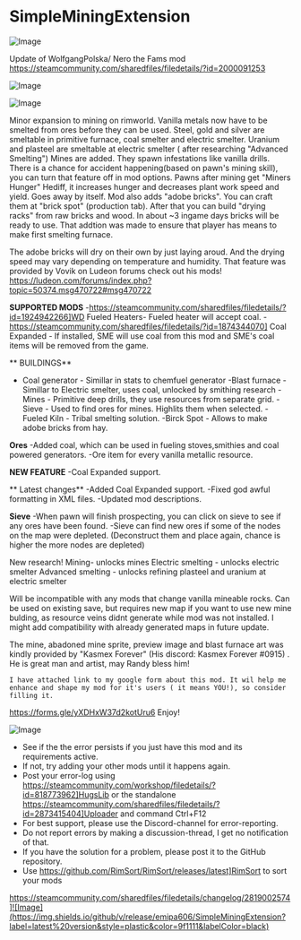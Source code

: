 # SimpleMiningExtension

![Image](https://i.imgur.com/buuPQel.png)

Update of WolfgangPolska/ Nero the Fams mod
https://steamcommunity.com/sharedfiles/filedetails/?id=2000091253

![Image](https://i.imgur.com/pufA0kM.png)

	
![Image](https://i.imgur.com/Z4GOv8H.png)

Minor expansion to mining on rimworld.	Vanilla metals now have to be smelted from ores before they can be used.
Steel, gold and silver are smeltable in primitive furnace, coal smelter and electric smelter. Uranium and plasteel are smeltable at electric smelter ( after researching "Advanced Smelting")
	Mines are added. They spawn infestations like vanilla drills. There is a chance for accident happening(based on pawn's mining skill), you can turn that feature off in mod options. Pawns after mining get "Miners Hunger" Hediff, it increases  hunger and decreases plant work speed and yield. Goes away by itself.
	Mod also adds "adobe bricks". You can craft them at "brick spot" (production tab). After that you can build "drying racks" from raw bricks and wood. In about ~3 ingame days bricks will be ready to use. That addtion was made to ensure that player has means to make first smelting furnace.

The adobe bricks will dry on their own by just laying aroud. And the drying speed may vary depending on temperature and humidity. That feature was provided by Vovik on Ludeon forums check out his mods!
https://ludeon.com/forums/index.php?topic=50374.msg470722#msg470722

**SUPPORTED MODS**
-https://steamcommunity.com/sharedfiles/filedetails/?id=1924942266]WD Fueled Heaters- Fueled heater will accept coal.
-https://steamcommunity.com/sharedfiles/filedetails/?id=1874344070] Coal Expanded - If installed, SME will use coal from this mod and SME's coal items will be removed from the game.

** BUILDINGS**
- Coal generator - Simillar in stats to chemfuel generator
-Blast furnace - Simillar to Electric smelter, uses coal, unlocked by smithing research
-Mines - Primitive deep drills, they use resources from separate grid.
-Sieve - Used to find ores for mines. Highlits them when selected.
-Fueled Kiln - Tribal smelting solution.
-Birck Spot - Allows to make adobe bricks from hay.

**Ores**
-Added coal, which can be used in fueling stoves,smithies and coal powered generators.
-Ore item for every vanilla metallic resource.

**NEW FEATURE**
-Coal Expanded support.

** Latest changes**
-Added Coal Expanded support.
-Fixed god awful formatting in XML files.
-Updated mod descriptions.

**Sieve**
-When pawn will finish prospecting, you can click on sieve to see if any ores have been found.
-Sieve can find new ores if some of the nodes on the map were depleted. (Deconstruct them and place again, chance is higher the more nodes are depleted)

New research! 
Mining- unlocks mines
Electric smelting - unlocks electric smelter
Advanced smelting - unlocks refining plasteel and uranium at electric smelter


Will be incompatible with any mods that change vanilla mineable rocks. 
Can be used on existing save, but requires new map if you want to  use new mine bulding, as resource veins didnt generate  while mod was not installed. I might add compatibility with already generated maps in future update.

The mine, abadoned mine sprite, preview image and blast furnace art was kindly provided by "Kasmex Forever" (His discord: Kasmex Forever #0915) . He is great man and artist, may Randy bless him!
	
	I have attached link to my google form about this mod. It wil help me enhance and shape my mod for it's users ( it means YOU!), so consider filling it.
https://forms.gle/yXDHxW37d2kotUru6
	Enjoy!

![Image](https://i.imgur.com/PwoNOj4.png)



-  See if the the error persists if you just have this mod and its requirements active.
-  If not, try adding your other mods until it happens again.
-  Post your error-log using https://steamcommunity.com/workshop/filedetails/?id=818773962]HugsLib or the standalone https://steamcommunity.com/sharedfiles/filedetails/?id=2873415404]Uploader and command Ctrl+F12
-  For best support, please use the Discord-channel for error-reporting.
-  Do not report errors by making a discussion-thread, I get no notification of that.
-  If you have the solution for a problem, please post it to the GitHub repository.
-  Use https://github.com/RimSort/RimSort/releases/latest]RimSort to sort your mods



https://steamcommunity.com/sharedfiles/filedetails/changelog/2819002574]![Image](https://img.shields.io/github/v/release/emipa606/SimpleMiningExtension?label=latest%20version&style=plastic&color=9f1111&labelColor=black)

